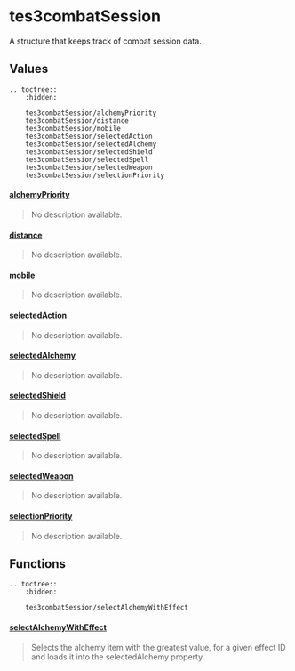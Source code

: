 # tes3combatSession

A structure that keeps track of combat session data.

## Values

```eval_rst
.. toctree::
    :hidden:

    tes3combatSession/alchemyPriority
    tes3combatSession/distance
    tes3combatSession/mobile
    tes3combatSession/selectedAction
    tes3combatSession/selectedAlchemy
    tes3combatSession/selectedShield
    tes3combatSession/selectedSpell
    tes3combatSession/selectedWeapon
    tes3combatSession/selectionPriority
```

#### [alchemyPriority](tes3combatSession/alchemyPriority.md)

> No description available.

#### [distance](tes3combatSession/distance.md)

> No description available.

#### [mobile](tes3combatSession/mobile.md)

> No description available.

#### [selectedAction](tes3combatSession/selectedAction.md)

> No description available.

#### [selectedAlchemy](tes3combatSession/selectedAlchemy.md)

> No description available.

#### [selectedShield](tes3combatSession/selectedShield.md)

> No description available.

#### [selectedSpell](tes3combatSession/selectedSpell.md)

> No description available.

#### [selectedWeapon](tes3combatSession/selectedWeapon.md)

> No description available.

#### [selectionPriority](tes3combatSession/selectionPriority.md)

> No description available.

## Functions

```eval_rst
.. toctree::
    :hidden:

    tes3combatSession/selectAlchemyWithEffect
```

#### [selectAlchemyWithEffect](tes3combatSession/selectAlchemyWithEffect.md)

> Selects the alchemy item with the greatest value, for a given effect ID and loads it into the selectedAlchemy property.
